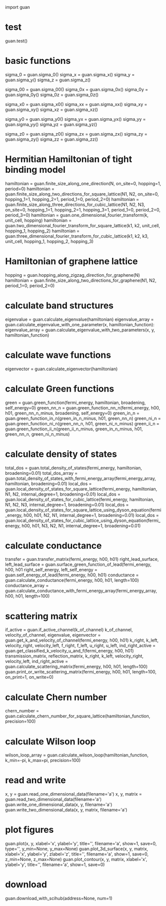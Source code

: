 import guan

# test
guan.test()


# basic functions
sigma_0 = guan.sigma_0()
sigma_x = guan.sigma_x()
sigma_y = guan.sigma_y()
sigma_z = guan.sigma_z()

sigma_00 = guan.sigma_00()
sigma_0x = guan.sigma_0x()
sigma_0y = guan.sigma_0y()
sigma_0z = guan.sigma_0z()

sigma_x0 = guan.sigma_x0()
sigma_xx = guan.sigma_xx()
sigma_xy = guan.sigma_xy()
sigma_xz = guan.sigma_xz()

sigma_y0 = guan.sigma_y0()
sigma_yx = guan.sigma_yx()
sigma_yy = guan.sigma_yy()
sigma_yz = guan.sigma_yz()

sigma_z0 = guan.sigma_z0()
sigma_zx = guan.sigma_zx()
sigma_zy = guan.sigma_zy()
sigma_zz = guan.sigma_zz()


# Hermitian Hamiltonian of tight binding model 
hamiltonian = guan.finite_size_along_one_direction(N, on_site=0, hopping=1, period=0)
hamiltonian = guan.finite_size_along_two_directions_for_square_lattice(N1, N2, on_site=0, hopping_1=1, hopping_2=1, period_1=0, period_2=0)
hamiltonian = guan.finite_size_along_three_directions_for_cubic_lattice(N1, N2, N3, on_site=0, hopping_1=1, hopping_2=1, hopping_3=1, period_1=0, period_2=0, period_3=0)
hamiltonian = guan.one_dimensional_fourier_transform(k, unit_cell, hopping)
hamiltonian = guan.two_dimensional_fourier_transform_for_square_lattice(k1, k2, unit_cell, hopping_1, hopping_2)
hamiltonian = guan.three_dimensional_fourier_transform_for_cubic_lattice(k1, k2, k3, unit_cell, hopping_1, hopping_2, hopping_3)


# Hamiltonian of graphene lattice
hopping = guan.hopping_along_zigzag_direction_for_graphene(N)
hamiltonian = guan.finite_size_along_two_directions_for_graphene(N1, N2, period_1=0, period_2=0)


# calculate band structures
eigenvalue = guan.calculate_eigenvalue(hamiltonian)
eigenvalue_array = guan.calculate_eigenvalue_with_one_parameter(x, hamiltonian_function):
eigenvalue_array = guan.calculate_eigenvalue_with_two_parameters(x, y, hamiltonian_function)


# calculate wave functions
eigenvector = guan.calculate_eigenvector(hamiltonian)


# calculate Green functions
green = guan.green_function(fermi_energy, hamiltonian, broadening, self_energy=0)
green_nn_n = guan.green_function_nn_n(fermi_energy, h00, h01, green_nn_n_minus, broadening, self_energy=0)
green_in_n = guan.green_function_in_n(green_in_n_minus, h01, green_nn_n)
green_ni_n = guan.green_function_ni_n(green_nn_n, h01, green_ni_n_minus)
green_ii_n = guan.green_function_ii_n(green_ii_n_minus, green_in_n_minus, h01, green_nn_n, green_ni_n_minus)


# calculate density of states
total_dos = guan.total_density_of_states(fermi_energy, hamiltonian, broadening=0.01)
total_dos_array = guan.total_density_of_states_with_fermi_energy_array(fermi_energy_array, hamiltonian, broadening=0.01)
local_dos = guan.local_density_of_states_for_square_lattice(fermi_energy, hamiltonian, N1, N2, internal_degree=1, broadening=0.01)
local_dos = guan.local_density_of_states_for_cubic_lattice(fermi_energy, hamiltonian, N1, N2, N3, internal_degree=1, broadening=0.01)
local_dos = guan.local_density_of_states_for_square_lattice_using_dyson_equation(fermi_energy, h00, h01, N2, N1, internal_degree=1, broadening=0.01)
local_dos = guan.local_density_of_states_for_cubic_lattice_using_dyson_equation(fermi_energy, h00, h01, N3, N2, N1, internal_degree=1, broadening=0.01)


# calculate conductance
transfer = guan.transfer_matrix(fermi_energy, h00, h01)
right_lead_surface, left_lead_surface = guan.surface_green_function_of_lead(fermi_energy, h00, h01
right_self_energy, left_self_energy = guan.self_energy_of_lead(fermi_energy, h00, h01)
conductance = guan.calculate_conductance(fermi_energy, h00, h01, length=100)
conductance_array = guan.calculate_conductance_with_fermi_energy_array(fermi_energy_array, h00, h01, length=100)


# scattering matrix
if_active = guan.if_active_channel(k_of_channel)
k_of_channel, velocity_of_channel, eigenvalue, eigenvector = guan.get_k_and_velocity_of_channel(fermi_energy, h00, h01)
k_right, k_left, velocity_right, velocity_left, f_right, f_left, u_right, u_left, ind_right_active = guan.get_classified_k_velocity_u_and_f(fermi_energy, h00, h01)
transmission_matrix, reflection_matrix, k_right, k_left, velocity_right, velocity_left, ind_right_active = guan.calculate_scattering_matrix(fermi_energy, h00, h01, length=100)
guan.print_or_write_scattering_matrix(fermi_energy, h00, h01, length=100, on_print=1, on_write=0)


# calculate Chern number
chern_number = guan.calculate_chern_number_for_square_lattice(hamiltonian_function, precision=100)


# calculate Wilson loop
wilson_loop_array = guan.calculate_wilson_loop(hamiltonian_function, k_min=-pi, k_max=pi, precision=100)


# read and write
x, y = guan.read_one_dimensional_data(filename='a')
x, y, matrix = guan.read_two_dimensional_data(filename='a')
guan.write_one_dimensional_data(x, y, filename='a')
guan.write_two_dimensional_data(x, y, matrix, filename='a')


# plot figures
guan.plot(x, y, xlabel='x', ylabel='y', title='', filename='a', show=1, save=0, type='', y_min=None, y_max=None)
guan.plot_3d_surface(x, y, matrix, xlabel='x', ylabel='y', zlabel='z', title='', filename='a', show=1, save=0, z_min=None, z_max=None)
guan.plot_contour(x, y, matrix, xlabel='x', ylabel='y', title='', filename='a', show=1, save=0)


# download
guan.download_with_scihub(address=None, num=1)